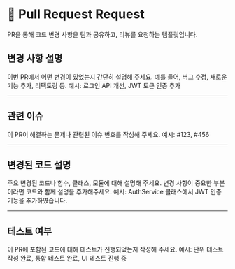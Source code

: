 # 🚀 Pull Request Request

PR을 통해 코드 변경 사항을 팀과 공유하고, 리뷰를 요청하는 템플릿입니다.

## 변경 사항 설명

이번 PR에서 어떤 변경이 있었는지 간단히 설명해 주세요. 예를 들어, 버그 수정, 새로운 기능 추가, 리팩토링 등.
예시: 로그인 API 개선, JWT 토큰 인증 추가

---

## 관련 이슈

이 PR이 해결하는 문제나 관련된 이슈 번호를 작성해 주세요.
예시: #123, #456

---

## 변경된 코드 설명

주요 변경된 코드나 함수, 클래스, 모듈에 대해 설명해 주세요. 변경 사항이 중요한 부분이라면 코드와 함께 설명을 추가해주세요.
예시: AuthService 클래스에서 JWT 인증 기능을 추가하였습니다.

---

## 테스트 여부

이 PR에 포함된 코드에 대해 테스트가 진행되었는지 작성해 주세요.
예시: 단위 테스트 작성 완료, 통합 테스트 완료, UI 테스트 진행 중
